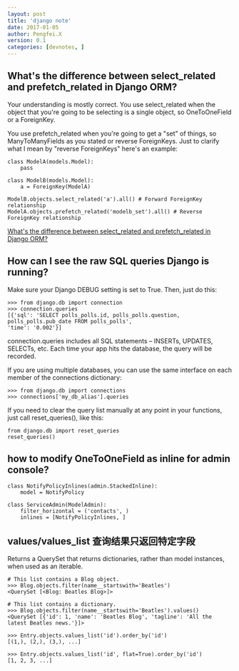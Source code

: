 ```yaml
---
layout: post
title: 'django note'
date: 2017-01-05
author: Pengfei.X
version: 0.1
categories: [devnotes, ]
---
```



## What's the difference between select_related and prefetch_related in Django ORM?

Your understanding is mostly correct. You use select_related when the object that you're
going to be selecting is a single object, so OneToOneField or a ForeignKey.

You use prefetch_related when you're going to get a "set" of things, so ManyToManyFields
as you stated or reverse ForeignKeys. Just to clarify what I mean by "reverse ForeignKeys" here's an example:

    class ModelA(models.Model):
        pass

    class ModelB(models.Model):
        a = ForeignKey(ModelA)

    ModelB.objects.select_related('a').all() # Forward ForeignKey relationship
    ModelA.objects.prefetch_related('modelb_set').all() # Reverse ForeignKey relationship

[What's the difference between select_related and prefetch_related in Django ORM?](http://stackoverflow.com/questions/31237042/whats-the-difference-between-select-related-and-prefetch-related-in-django-orm)


## How can I see the raw SQL queries Django is running?

Make sure your Django DEBUG setting is set to True. Then, just do this:

    >>> from django.db import connection
    >>> connection.queries
    [{'sql': 'SELECT polls_polls.id, polls_polls.question, polls_polls.pub_date FROM polls_polls',
    'time': '0.002'}]

connection.queries includes all SQL statements – INSERTs, UPDATES, SELECTs, etc.
Each time your app hits the database, the query will be recorded.

If you are using multiple databases, you can use the same interface on each member of the connections dictionary:

    >>> from django.db import connections
    >>> connections['my_db_alias'].queries


If you need to clear the query list manually at any point in your functions, just call reset_queries(), like this:

    from django.db import reset_queries
    reset_queries()


## how to modify OneToOneField as inline for admin console?

    class NotifyPolicyInlines(admin.StackedInline):
        model = NotifyPolicy

    class ServiceAdmin(ModelAdmin):
        filter_horizontal = ('contacts', )
        inlines = [NotifyPolicyInlines, ]

## values/values_list 查询结果只返回特定字段

Returns a QuerySet that returns dictionaries, rather than model instances, when used as an iterable.

    # This list contains a Blog object.
    >>> Blog.objects.filter(name__startswith='Beatles')
    <QuerySet [<Blog: Beatles Blog>]>

    # This list contains a dictionary.
    >>> Blog.objects.filter(name__startswith='Beatles').values()
    <QuerySet [{'id': 1, 'name': 'Beatles Blog', 'tagline': 'All the latest Beatles news.'}]>

    >>> Entry.objects.values_list('id').order_by('id')
    [(1,), (2,), (3,), ...]

    >>> Entry.objects.values_list('id', flat=True).order_by('id')
    [1, 2, 3, ...]
